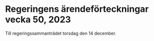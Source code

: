 # Regeringens ärendeförteckningar vecka 50, 2023

Till regeringssammanträdet torsdag den 14 december.
